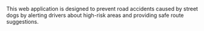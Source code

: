 This web application is designed to prevent road accidents caused by street dogs by alerting drivers about high-risk areas and providing safe route suggestions.
